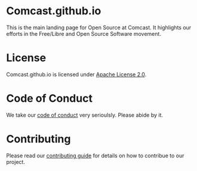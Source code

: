 Comcast.github.io
=================

This is the main landing page for Open Source at Comcast. It highlights our efforts in the Free/Libre and Open Source Software movement.

License
=======

Comcast.github.io is licensed under [Apache License 2.0](LICENSE).

Code of Conduct
===============

We take our [code of conduct](CODE_OF_CONDUCT.md) very serioulsly. Please abide by it.

Contributing
============

Please read our [contributing guide](CONTRIBUTING.md) for details on how to contribue to our project.
